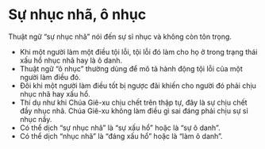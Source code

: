 # Sự nhục nhã, ô nhục

Thuật ngữ “sự nhục nhã” nói đến sự sỉ nhục và không còn tôn trọng.
- Khi một người làm một điều tội lỗi, tội lỗi đó làm cho họ ở trong trạng thái xấu hổ nhục nhã hay là ô danh.
- Thuật ngữ “ô nhục” thường dùng để mô tả hành động tội lỗi của một người làm điều đó.
- Đôi khi một người làm điều tốt bị ngược đãi khiến cho người đó phải chịu nhục nhã hay xấu hổ.
- Thí dụ như khi Chúa Giê-xu chịu chết trên thập tự, đây là sự chịu chết đầy nhục nhã. Chúa Giê-xu không làm điều gì sai đáng phải chịu sự sỉ nhục nầy.
- Có thể dịch “sự nhục nhã” là “sự xấu hổ” hoặc là “sự ô danh”.
- Có thể dịch “nhục nhã” là “đáng xấu hổ” hoặc là “làm ô danh”.

